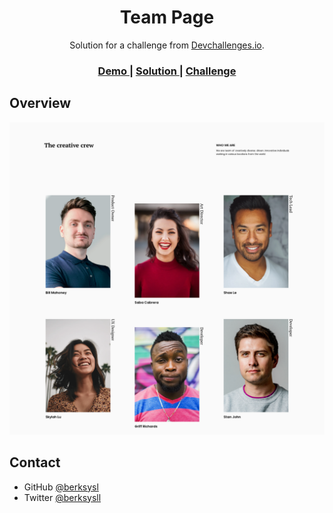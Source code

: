 <h1 align="center">Team Page</h1>

<div align="center">
   Solution for a challenge from  <a href="http://devchallenges.io" target="_blank">Devchallenges.io</a>.
</div>

<div align="center">
  <h3>
    <a href="https://gracious-bose-b1f0f4.netlify.app/">
      Demo
    </a>
    <span> | </span>
    <a href="https://github.com/berksysl/Team_page">
      Solution
    </a>
    <span> | </span>
    <a href="https://devchallenges.io/challenges/hhmesazsqgKXrTkYkt0U">
      Challenge
    </a>
  </h3>
</div>

## Overview

![screenshot](overview.png)

## Contact

- GitHub [@berksysl](https://github.com/berksysl)
- Twitter [@berksysll](https://twitter.com/berksysll)

